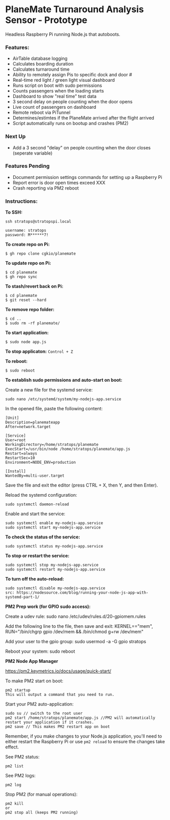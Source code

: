 # PlaneMate Turnaround Analysis Sensor - Prototype

Headless Raspberry Pi running Node.js that autoboots.

### Features:
- AirTable database logging
- Calculates boarding duration
- Calculates turnaround time
- Ability to remotely assign Pis to specific dock and door #
- Real-time red light / green light visual dashboard
- Runs script on boot with sudo permissions
- Counts passengers when the loading starts
- Dashboard to show "real time" test data
- 3 second delay on people counting when the door opens
- Live count of passengers on dashboard
- Remote reboot via PiTunnel
- Determines/estimtes if the PlaneMate arrived after the flight arrived
- Script automatically runs on bootup and crashes (PM2)

### Next Up
- Add a 3 second "delay" on people counting when the door closes (seperate variable)

### Features Pending

- Document permission settings commands for setting up a Raspberry Pi
- Report error is door open times exceed XXX
- Crash reporting via PM2 reboot

### Instructions:

**To SSH:**
```
ssh stratops@stratopspi.local
 
username: stratops
password: M******7!
```

**To create repo on Pi:**
```
$ gh repo clone cgkio/planemate
```

**To update repo on Pi:**
```
$ cd planemate
$ gh repo sync
```

**To stash/revert back on Pi:**
```
$ cd planemate
$ git reset --hard
```

**To remove repo folder:**
```
$ cd ..
$ sudo rm -rf planemate/
```

**To start application:**
```
$ sudo node app.js
```

**To stop applicaton:**
`Control + Z`

**To reboot:**
```
$ sudo reboot
```

**To establish sudo permissions and auto-start on boot:**

Create a new file for the systemd service:
```
sudo nano /etc/systemd/system/my-nodejs-app.service
```

In the opened file, paste the following content:
```
[Unit]
Description=planemateapp
After=network.target

[Service]
User=root
WorkingDirectory=/home/stratops/planemate
ExecStart=/usr/bin/node /home/stratops/planemate/app.js
Restart=always
RestartSec=10
Environment=NODE_ENV=production

[Install]
WantedBy=multi-user.target
```

Save the file and exit the editor (press CTRL + X, then Y, and then Enter).

Reload the systemd configuration:
```
sudo systemctl daemon-reload
```

Enable and start the service:
```
sudo systemctl enable my-nodejs-app.service
sudo systemctl start my-nodejs-app.service
```

**To check the status of the service:**
```
sudo systemctl status my-nodejs-app.service
```

**To stop or restart the service:**
```
sudo systemctl stop my-nodejs-app.service
sudo systemctl restart my-nodejs-app.service
```

**To turn off the auto-reload:**
```
sudo systemctl disable my-nodejs-app.service
src: https://nodesource.com/blog/running-your-node-js-app-with-systemd-part-1/
```

**PM2 Prep work (for GPIO sudo access):**

Create a udev rule:
sudo nano /etc/udev/rules.d/20-gpiomem.rules

Add the following line to the file, then save and exit:
KERNEL=="mem", RUN="/bin/chgrp gpio /dev/mem && /bin/chmod g+rw /dev/mem"

Add your user to the gpio group:
sudo usermod -a -G gpio stratops

Reboot your system:
sudo reboot



**PM2 Node App Manager**

https://pm2.keymetrics.io/docs/usage/quick-start/

To make PM2 start on boot:
```
pm2 startup
This will output a command that you need to run.
```

Start your PM2 auto-application:
```
sudo su // switch to the root user
pm2 start /home/stratops/planemate/app.js //PM2 will automatically restart your application if it crashes.
pm2 save // This makes PM2 restart app on boot
```

Remember, if you make changes to your Node.js application, you'll need to either restart the Raspberry Pi or use ```pm2 reload``` to ensure the changes take effect.

See PM2 status:
```
pm2 list
```

See PM2 logs:
```
pm2 log
```

Stop PM2 (for manual operations):
```
pm2 kill
or
pm2 stop all (keeps PM2 running)
```
